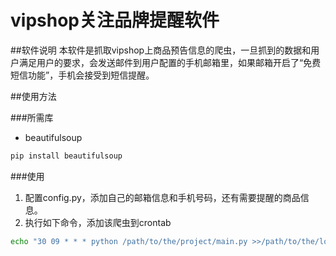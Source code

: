 # vipshop关注品牌提醒软件

##软件说明
本软件是抓取vipshop上商品预告信息的爬虫，一旦抓到的数据和用户满足用户的要求，会发送邮件到用户配置的手机邮箱里，如果邮箱开启了“免费短信功能”，手机会接受到短信提醒。

##使用方法

###所需库
* beautifulsoup
```sh
pip install beautifulsoup
```
###使用
1. 配置config.py，添加自己的邮箱信息和手机号码，还有需要提醒的商品信息。
2. 执行如下命令，添加该爬虫到crontab
```sh
echo "30 09 * * * python /path/to/the/project/main.py >>/path/to/the/log/vipshop.log 2>&1" >>crontab -e
```
